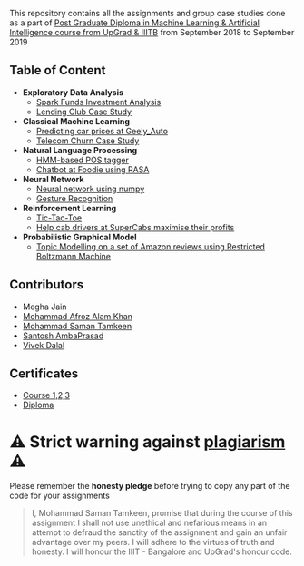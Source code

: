 This repository contains all the assignments and group case studies done as a part of [Post Graduate Diploma in Machine Learning & Artificial Intelligence course from UpGrad & IIITB](https://www.upgrad.com/data-science-pgd-iiitb/) from September 2018 to September 2019

## Table of Content
- **Exploratory Data Analysis**
  - [Spark Funds Investment Analysis](Spark_Funds_Investment_Analysis)
  - [Lending Club Case Study](Lending_Club_Case_Study)
- **Classical Machine Learning**
  - [Predicting car prices at Geely_Auto](Geely_Auto)
  - [Telecom Churn Case Study](Telecom_Churn)
- **Natural Language Processing**
  - [HMM-based POS tagger](HMM-based_POS_tagger)
  - [Chatbot at Foodie using RASA](Foodie)
- **Neural Network**
  - [Neural network using numpy](NN_Numpy)
  - [Gesture Recognition](Gesture_Recognition)
- **Reinforcement Learning**
  - [Tic-Tac-Toe](Tic-Tac-Toe)
  - [Help cab drivers at SuperCabs maximise their profits](SuperCabs)
- **Probabilistic Graphical Model**
  - [Topic Modelling on a set of Amazon reviews using Restricted Boltzmann Machine](TopicModelling_RBM)

## Contributors
- Megha Jain
- [Mohammad Afroz Alam Khan](https://www.linkedin.com/in/afrozalamkhan/)
- [Mohammad Saman Tamkeen](https://www.linkedin.com/in/samantamkeen/)
- [Santosh AmbaPrasad](https://www.linkedin.com/in/santoshambaprasad/)
- [Vivek Dalal](https://www.linkedin.com/in/vivek-d-181b712/) 

## Certificates
- [Course 1,2,3](https://www.credential.net/d2c9867d-d87d-4f5b-9ed8-6ef9104cd7e2)
- [Diploma](https://www.credential.net/53d30d39-065e-49bf-904e-8e5e2693e783)

# :warning: Strict warning against [plagiarism](https://en.wikipedia.org/wiki/Plagiarism) :warning:
Please remember the **honesty pledge** before trying to copy any part of the code for your assignments
> I, Mohammad Saman Tamkeen, promise that during the course of this assignment I shall not use unethical and nefarious means in an attempt to defraud the sanctity of the assignment and gain an unfair advantage over my peers. I will adhere to the virtues of truth and honesty. I will honour the IIIT - Bangalore and UpGrad's honour code.
